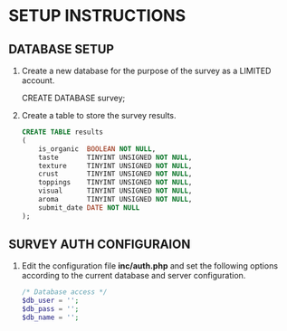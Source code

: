 SETUP INSTRUCTIONS
===================

DATABASE SETUP
--------------

1.  Create a new database for the purpose of the survey as a LIMITED account.

    CREATE DATABASE survey;


2.  Create a table to store the survey results.

    ```sql
    CREATE TABLE results  
    (  
        is_organic  BOOLEAN NOT NULL, 
        taste       TINYINT UNSIGNED NOT NULL,  
        texture     TINYINT UNSIGNED NOT NULL, 
        crust       TINYINT UNSIGNED NOT NULL, 
        toppings    TINYINT UNSIGNED NOT NULL, 
        visual      TINYINT UNSIGNED NOT NULL, 
        aroma       TINYINT UNSIGNED NOT NULL, 
        submit_date DATE NOT NULL 
    );
    ```


SURVEY AUTH CONFIGURAION
------------------------

1.  Edit the configuration file **inc/auth.php** and set the following options according to the current
    database and server configuration.

    ```php
    /* Database access */
    $db_user = '';
    $db_pass = '';
    $db_name = '';
    ```

